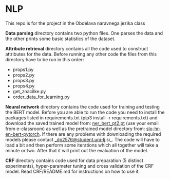 # NLP
This repo is for the project in the Obdelava naravnega jezika class

**Data parsing** directory contains two python files. One parses the data and the other prints some basic statistics of the dataset.

**Attribute retrieval** directory contains all the code used to construct attributes for the data. Before running any other code the files from this directory have to be run in this order:
  - props1.py
  - props2.py
  - props3.py
  - props4.py
  - get_znacilke.py
  - order_data_for_learning.py

**Neural network** directory contains the code used for training and testing the BERT model. Before you are able to run the code you need to install the packages listed in requirements.txt (pip3 install -r requirements.txt) and download the saved trained model from: [ner_bert_pt2.pt](https://drive.google.com/drive/folders/1X3Iec_dC1bTq5Wb0giivvE_6BgQIUN2p?usp=sharing) (use your email from e-classroom) as well as the pretrained model directory from: [slo-hr-en-bert-pytorch](https://unilj-my.sharepoint.com/personal/slavkozitnik_fri1_uni-lj_si/_layouts/15/onedrive.aspx?id=%2Fpersonal%2Fslavkozitnik%5Ffri1%5Funi%2Dlj%5Fsi%2FDocuments%2Ftemp&originalPath=aHR0cHM6Ly91bmlsai1teS5zaGFyZXBvaW50LmNvbS86ZjovZy9wZXJzb25hbC9zbGF2a296aXRuaWtfZnJpMV91bmktbGpfc2kvRXVVOGV1OUpIclpFdGtKb01odnpMNW9COFBqVURQMERteXdUeFI1cjNsOGRRQT9ydGltZT1oZUxUUjBQLTEwZw"). If there are any problems with downloading the required models please contact _dp2576@student.uni-lj.si_. The code will have to load a bit and then perform some iterations which all together will take a minute or two. After that it will print out the evaluation of the model.

**CRF** directory contains code used for data preparation (5 distinct experiments), hyper-parameter 
tuning and cross validation of the CRF model. Read CRF/README.md for instructions on how to use it.
